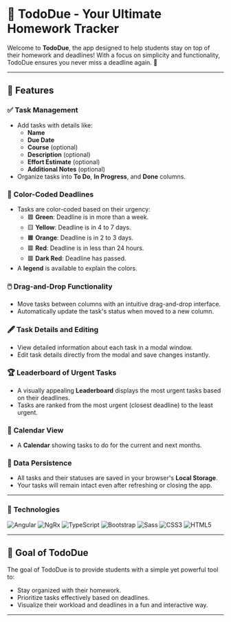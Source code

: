# 📝 TodoDue - Your Ultimate Homework Tracker

Welcome to **TodoDue**, the app designed to help students stay on top of their homework and deadlines! With a focus on simplicity and functionality, TodoDue ensures you never miss a deadline again. 🎯

---

## 🚀 Features

### ✅ **Task Management**
- Add tasks with details like:
  - **Name**
  - **Due Date**
  - **Course** (optional)
  - **Description** (optional)
  - **Effort Estimate** (optional)
  - **Additional Notes** (optional)
- Organize tasks into **To Do**, **In Progress**, and **Done** columns.

### 🎨 **Color-Coded Deadlines**
- Tasks are color-coded based on their urgency:
  - 🟩 **Green**: Deadline is in more than a week.
  - 🟨 **Yellow**: Deadline is in 4 to 7 days.
  - 🟧 **Orange**: Deadline is in 2 to 3 days.
  - 🟥 **Red**: Deadline is in less than 24 hours.
  - 🟥 **Dark Red**: Deadline has passed.
- A **legend** is available to explain the colors.

### 🖱️ **Drag-and-Drop Functionality**
- Move tasks between columns with an intuitive drag-and-drop interface.
- Automatically update the task's status when moved to a new column.

### 🖋️ **Task Details and Editing**
- View detailed information about each task in a modal window.
- Edit task details directly from the modal and save changes instantly.

### 🏆 **Leaderboard of Urgent Tasks**
- A visually appealing **Leaderboard** displays the most urgent tasks based on their deadlines.
- Tasks are ranked from the most urgent (closest deadline) to the least urgent.

### 📅 **Calendar View**
- A **Calendar** showing tasks to do for the current and next months.

### 💾 **Data Persistence**
- All tasks and their statuses are saved in your browser's **Local Storage**.
- Your tasks will remain intact even after refreshing or closing the app.

---

### 🔧 **Technologies**

![Angular](https://img.shields.io/badge/Angular-DD0031?style=for-the-badge&logo=angular&logoColor=white)
![NgRx](https://img.shields.io/badge/-NgRx-DD0031?style=for-the-badge&logo=redux&logoColor=white)
![TypeScript](https://img.shields.io/badge/TypeScript-3178C6?style=for-the-badge&logo=typescript&logoColor=white)
![Bootstrap](https://img.shields.io/badge/Bootstrap-7952B3?style=for-the-badge&logo=bootstrap&logoColor=white)
![Sass](https://img.shields.io/badge/Sass-CC6699?style=for-the-badge&logo=sass&logoColor=white)
![CSS3](https://img.shields.io/badge/CSS3-1572B6?style=for-the-badge&logo=css3&logoColor=white)
![HTML5](https://img.shields.io/badge/HTML5-E34F26?style=for-the-badge&logo=html5&logoColor=white)

---

## 🎯 Goal of TodoDue

The goal of TodoDue is to provide students with a simple yet powerful tool to:
- Stay organized with their homework.
- Prioritize tasks effectively based on deadlines.
- Visualize their workload and deadlines in a fun and interactive way.

---
